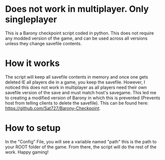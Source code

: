 # Does not work in multiplayer. Only singleplayer

This is a Barony checkpoint script coded in python. This does not require any modded version of the game, and can be used across all versions unless they change savefile contents. 

# How it works

The script will keep all savefile contents in memory and once one gets deleted IE all players die in a game, you keep the savefile. However, I noticed this does not work in multiplayer as all players need their own savefile version of the save and must match host's savegame. This led me to creating a modified version of Barony in which this is prevented (Prevents host from telling clients to delete the savefile). This can be found here: https://github.com/Sat727/Barony-Checkpoint.


# How to setup

In the "Config" File, you will see a variable named "path" this is the path to your ROOT folder of the game. From there, the script will do the rest of the work. Happy gaming!
